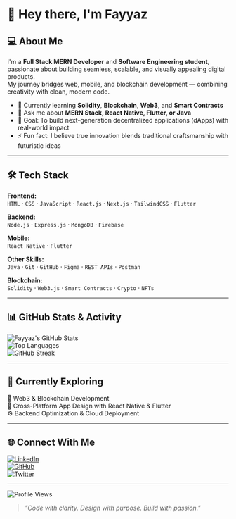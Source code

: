 # 👋 Hey there, I'm Fayyaz  

## 💻 About Me
I'm a **Full Stack MERN Developer** and **Software Engineering student**, passionate about building seamless, scalable, and visually appealing digital products.  
My journey bridges web, mobile, and blockchain development — combining creativity with clean, modern code.  

- 🌱 Currently learning **Solidity**, **Blockchain**, **Web3**, and **Smart Contracts**  
- 💬 Ask me about **MERN Stack, React Native, Flutter, or Java**  
- 🎯 Goal: To build next-generation decentralized applications (dApps) with real-world impact  
- ⚡ Fun fact: I believe true innovation blends traditional craftsmanship with futuristic ideas  

---

## 🛠️ Tech Stack

**Frontend:**  
`HTML` · `CSS` · `JavaScript` · `React.js` · `Next.js` · `TailwindCSS` · `Flutter`  

**Backend:**  
`Node.js` · `Express.js` · `MongoDB` · `Firebase`  

**Mobile:**  
`React Native` · `Flutter`  

**Other Skills:**  
`Java` · `Git` · `GitHub` · `Figma` · `REST APIs` · `Postman`  

**Blockchain:**  
`Solidity` · `Web3.js` · `Smart Contracts` · `Crypto` · `NFTs`  

---

## 📊 GitHub Stats & Activity  

![Fayyaz's GitHub Stats](https://github-readme-stats.vercel.app/api?username=FayyazAhmed111&show_icons=true&theme=radical&hide_border=true)  
![Top Languages](https://github-readme-stats.vercel.app/api/top-langs/?username=FayyazAhmed111&layout=compact&theme=radical&hide_border=true)  
![GitHub Streak](https://github-readme-streak-stats.herokuapp.com/?user=FayyazAhmed111&theme=radical&hide_border=true)  

---

## 🧠 Currently Exploring  
🚀 Web3 & Blockchain Development  
📱 Cross-Platform App Design with React Native & Flutter  
⚙️ Backend Optimization & Cloud Deployment  

---

## 🌐 Connect With Me  

[![LinkedIn](https://img.shields.io/badge/LinkedIn-0077B5.svg?style=for-the-badge&logo=linkedin&logoColor=white)](https://www.linkedin.com/in/fayaz-siraj/)  
[![GitHub](https://img.shields.io/badge/GitHub-171515.svg?style=for-the-badge&logo=github&logoColor=white)](https://github.com/FayyazAhmed111)  
[![Twitter](https://img.shields.io/badge/Twitter-1DA1F2.svg?style=for-the-badge&logo=twitter&logoColor=white)]([https://twitter.com/](https://x.com/RISKYY_ETH))    

---

![Profile Views](https://komarev.com/ghpvc/?username=FayyazAhmed111&color=blueviolet&style=for-the-badge)  

> _"Code with clarity. Design with purpose. Build with passion."_  

